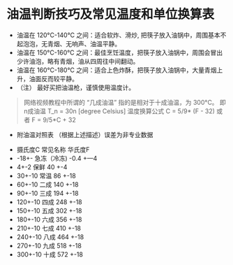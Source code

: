 # 油温判断技巧及常见温度和单位换算表

* 油温在 120&deg;C-140&deg;C 之间：适合软炸、滑炒, 把筷子放入油锅中，周围基本不起泡泡，无青烟、无响声、油温平静。
* 油温在 150&deg;C-160&deg;C 之间：最佳烹饪温度，把筷子放入油锅中，周围会冒出少许油泡，略有青烟，油从四周往中间翻动。
* 油温在 160&deg;C-180&deg;C 之间：适合上色炸酥，把筷子放入油锅中，大量青烟上升，油面反而较平静。
* （注） 最好买把油温枪，谨慎使用温度计。

> 网络视频教程中所谓的 “几成油温” 指的是相对于十成油温，为 300&deg;C。
> 即 n成油温 T_n = 30n [degree Celsius]
> 温度换算公式
> C = 5/9* (F - 32)
> 或者
> F = 9/5*C + 32
> 
* 附油温对照表 （根据上述描述）误差为非专业数据
- 摄氏度C    常见名称       华氏度F
- -18+-    急冻（冷冻)    -0.4 +—4
- 4+-2        保鲜         40 +-4
- 30+-10      常温        86 +-18
- 60+-10      二成        140 +-18
- 90+-10      三成        194 +-18
- 120+-10     四成        248 +-18
- 150+-10     五成        302 +-18
- 180+-10     六成        356 +-18
- 210+-10     七成        410 +-18
- 240+-10     八成        464 +-18
- 270+-10     九成        518 +-18
- 300+-10     十成        572 +-18
